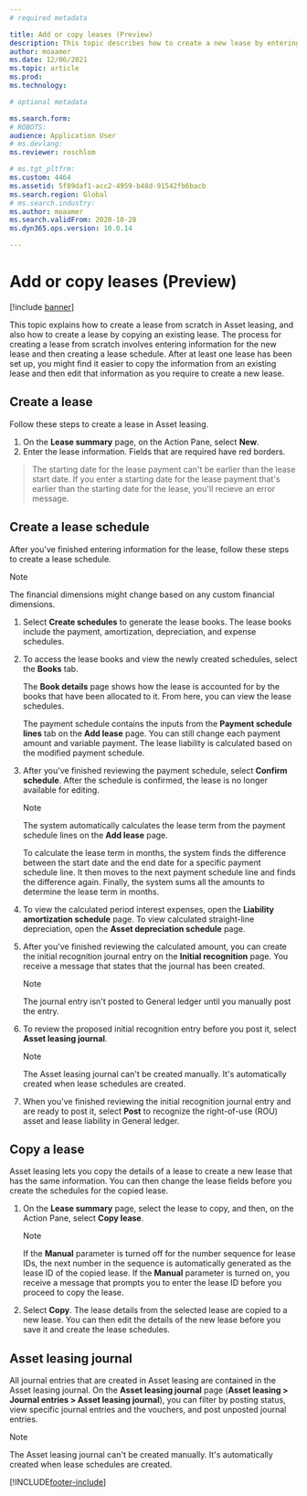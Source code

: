 ```yaml
---
# required metadata

title: Add or copy leases (Preview)
description: This topic describes how to create a new lease by entering information for it in Asset leasing or copying information from an existing lease.
author: moaamer
ms.date: 12/06/2021
ms.topic: article
ms.prod: 
ms.technology: 

# optional metadata

ms.search.form: 
# ROBOTS: 
audience: Application User
# ms.devlang: 
ms.reviewer: roschlom

# ms.tgt_pltfrm: 
ms.custom: 4464
ms.assetid: 5f89daf1-acc2-4959-b48d-91542fb6bacb
ms.search.region: Global
# ms.search.industry: 
ms.author: moaamer
ms.search.validFrom: 2020-10-28
ms.dyn365.ops.version: 10.0.14

---
```


# Add or copy leases (Preview)

[!include [banner](../includes/banner.md)]

This topic explains how to create a lease from scratch in Asset leasing, and also how to create a lease by copying an existing lease. The process for creating a lease from scratch involves entering information for the new lease and then creating a lease schedule. After at least one lease has been set up, you might find it easier to copy the information from an existing lease and then edit that information as you require to create a new lease.

## Create a lease

Follow these steps to create a lease in Asset leasing.

1. On the **Lease summary** page, on the Action Pane, select **New**.
2. Enter the lease information. Fields that are required have red borders.

> The starting date for the lease payment can't be earlier than the lease start date. If you enter a starting date for the lease payment that's earlier than the starting date for the lease, you'll recieve an error message.
  
## Create a lease schedule

After you've finished entering information for the lease, follow these steps to create a lease schedule.

> [!NOTE]
> The financial dimensions might change based on any custom financial dimensions.

1. Select **Create schedules** to generate the lease books. The lease books include the payment, amortization, depreciation, and expense schedules.
2. To access the lease books and view the newly created schedules, select the **Books** tab.

    The **Book details** page shows how the lease is accounted for by the books that have been allocated to it. From here, you can view the lease schedules.

    The payment schedule contains the inputs from the **Payment schedule lines** tab on the **Add lease** page. You can still change each payment amount and variable payment. The lease liability is calculated based on the modified payment schedule.

4. After you've finished reviewing the payment schedule, select **Confirm schedule**. After the schedule is confirmed, the lease is no longer available for editing.

    > [!NOTE]
    > The system automatically calculates the lease term from the payment schedule lines on the **Add lease** page.
    >
    > To calculate the lease term in months, the system finds the difference between the start date and the end date for a specific payment schedule line. It then moves to the next payment schedule line and finds the difference again. Finally, the system sums all the amounts to determine the lease term in months.

5. To view the calculated period interest expenses, open the **Liability amortization schedule** page. To view calculated straight-line depreciation, open the **Asset depreciation schedule** page.
6. After you've finished reviewing the calculated amount, you can create the initial recognition journal entry on the **Initial recognition** page. You receive a message that states that the journal has been created.

    > [!NOTE]
    > The journal entry isn't posted to General ledger until you manually post the entry.

7. To review the proposed initial recognition entry before you post it, select **Asset leasing journal**.

    > [!NOTE]
    > The Asset leasing journal can't be created manually. It's automatically created when lease schedules are created.

8. When you've finished reviewing the initial recognition journal entry and are ready to post it, select **Post** to recognize the right-of-use (ROU) asset and lease liability in General ledger.

## Copy a lease

Asset leasing lets you copy the details of a lease to create a new lease that has the same information. You can then change the lease fields before you create the schedules for the copied lease.

1. On the **Lease summary** page, select the lease to copy, and then, on the Action Pane, select **Copy lease**.

    > [!NOTE]
    > If the **Manual** parameter is turned off for the number sequence for lease IDs, the next number in the sequence is automatically generated as the lease ID of the copied lease. If the **Manual** parameter is turned on, you receive a message that prompts you to enter the lease ID before you proceed to copy the lease.

2. Select **Copy**. The lease details from the selected lease are copied to a new lease. You can then edit the details of the new lease before you save it and create the lease schedules.

## Asset leasing journal

All journal entries that are created in Asset leasing are contained in the Asset leasing journal. On the **Asset leasing journal** page (**Asset leasing \> Journal entries \> Asset leasing journal**), you can filter by posting status, view specific journal entries and the vouchers, and post unposted journal entries.

> [!NOTE]
> The Asset leasing journal can't be created manually. It's automatically created when lease schedules are created.


[!INCLUDE[footer-include](../../includes/footer-banner.md)]
